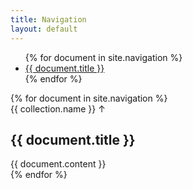```yaml
---
title: Navigation
layout: default
---
```


<nav class="document-nav">
<ul>
{% for document in site.navigation %}
<li ><a href="#{{ document.title | slugify }}">{{ document.title }}</a>
</li>
{% endfor %}
</ul>
</nav>
<div class="document-wrap">
{% for document in site.navigation %}
<article id="{{ document.title | slugify }}" class="test">
    <span>{{ collection.name }} &#8593;</span><h1>{{ document.title }}</h1>
    {{ document.content }}
</article>
{% endfor %}
</div>